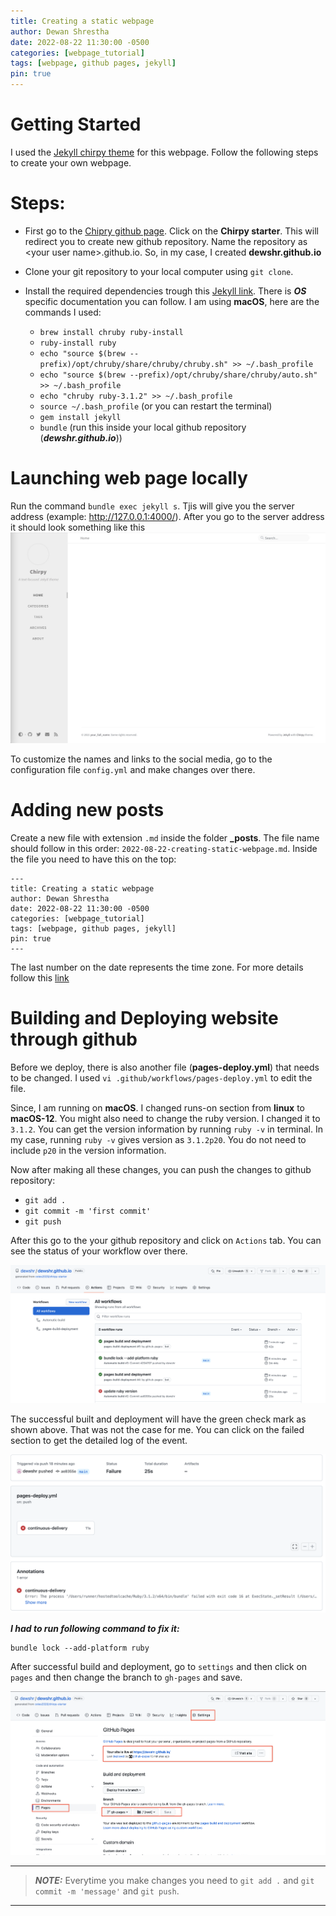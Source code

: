 ```yaml
---
title: Creating a static webpage
author: Dewan Shrestha
date: 2022-08-22 11:30:00 -0500 
categories: [webpage_tutorial]
tags: [webpage, github pages, jekyll]
pin: true
---
```


# Getting Started
I used the [Jekyll chirpy theme](https://github.com/cotes2020/jekyll-theme-chirpy) for this webpage. Follow the following steps to create your own webpage.


# Steps:

*   First go to the [Chipry github page](https://github.com/cotes2020/jekyll-theme-chirpy). Click on the **Chirpy starter**. This will redirect you to create new github repository. Name the repository as \<your user name\>.github.io. So, in my case, I created **dewshr.github.io**

*   Clone your git repository to your local computer using `git clone`.

* Install the required dependencies trough this [Jekyll link](https://jekyllrb.com/docs/installation/). There is ***OS*** specific documentation you can follow. I am using **macOS**, here are the commands I used:
    * `brew install chruby ruby-install`
    *   `ruby-install ruby`
    *   `echo "source $(brew --prefix)/opt/chruby/share/chruby/chruby.sh" >> ~/.bash_profile`
    *  `echo "source $(brew --prefix)/opt/chruby/share/chruby/auto.sh" >> ~/.bash_profile`
    * `echo "chruby ruby-3.1.2" >> ~/.bash_profile`
    * `source ~/.bash_profile` (or you can restart the terminal)
    *   `gem install jekyll`
    * `bundle` (run this inside your local github repository (***dewshr.github.io***))

# Launching web page locally
Run the command `bundle exec jekyll s`. Tjis will give you the server address (example: http://127.0.0.1:4000/). After you go to the server address it should look something like this
![chirpy_default](/assets/img/chirpy_default.png)

To customize the names and links to the social media, go to the configuration file `config.yml` and make changes over there.


# Adding new posts
Create a new file with extension `.md` inside the folder **_posts**. The file name should follow in this order: `2022-08-22-creating-static-webpage.md`. Inside the file you need to have this on the top:
```
---
title: Creating a static webpage
author: Dewan Shrestha
date: 2022-08-22 11:30:00 -0500 
categories: [webpage_tutorial]
tags: [webpage, github pages, jekyll]
pin: true
---
```
The last number on the date represents the time zone. For more details follow this [link](https://chirpy.cotes.page/posts/write-a-new-post/)


# Building and Deploying website through github
Before we deploy, there is also another file (**pages-deploy.yml**) that needs to be changed. I used `vi .github/workflows/pages-deploy.yml` to edit the file.

Since, I am running on **macOS**. I changed runs-on section from **linux** to **macOS-12**. You might also need to change the ruby version. I changed it to `3.1.2`. You can get the version information by running `ruby -v` in terminal. In my case, running `ruby -v` gives version as `3.1.2p20`. You do not need to include `p20` in the version information.

Now after making all these changes, you can push the changes to github repository:
*   `git add .`
*   `git commit -m 'first commit'`
*   `git push`

After this go to the your github repository and click on `Actions` tab. You can see the status of your workflow over there.

![github_deploy](/assets/img/github_deploy.png)

The successful built and deployment will have the green check mark as shown above. That was not the case for me. You can click on the failed section to get the detailed log of the event.

![github_deploy_error](/assets/img/github_deploy_error.png)

***I had to run following command to fix it:***

```
bundle lock --add-platform ruby
```

After successful build and deployment, go to `settings` and then click on `pages` and then change the branch to `gh-pages` and save. 

![github_launch_page](/assets/img/github_launch_page.png)


------
> **_NOTE:_**  Everytime you make changes you need to `git add .` and `git commit -m 'message'` and `git push`.
------